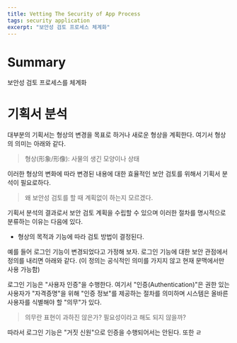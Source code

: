 ```yaml
---
title: Vetting The Security of App Process
tags: security application
excerpt: "보안성 검토 프로세스 체계화"
---
```


# Summary

보안성 검토 프로세스를 체계화

<!-- more -->

# 기획서 분석

대부분의 기획서는 형상의 변경을 목표로 하거나 새로운 형상을 계획한다. 여기서 형상의 의미는 아래와 같다.

> 형상(形象/形像): 사물의 생긴 모양이나 상태

이러한 형상의 변화에 따라 변경된 내용에 대한 효율적인 보안 검토를 위해서 기획서 분석이 필요로하다.

> 왜 보안성 검토를 할 때 계획없이 하는지 모르겠다.

기획서 분석의 결과로서 보안 검토 계획을 수립할 수 있으며 이러한 절차를 명시적으로 분류하는 이유는 다음에 있다.

- 형상의 목적과 기능에 따라 검토 방법이 결정된다.

예를 들어 로그인 기능이 변경되었다고 가정해 보자. 로그인 기능에 대한 보안 관점에서 정의를 내리면 아래와 같다. (이 정의는 공식적인 의미를 가지지 않고 현재 문맥에서만 사용 가능함)

로그인 기능은 "사용자 인증"을 수행한다. 여기서 "인증(Authentication)"은 권한 있는 사용자가 "자격증명"을 위해 "인증 정보"를 제공하는 절차를 의미하며 시스템은 올바른 사용자를 식별해야 할 "의무"가 있다.

> 의무란 표현이 과하진 않은가? 필요성이라고 해도 되지 않을까?

따라서 로그인 기능은 "거짓 신원"으로 인증을 수행되어서는 안된다. 또한 ㄹ
